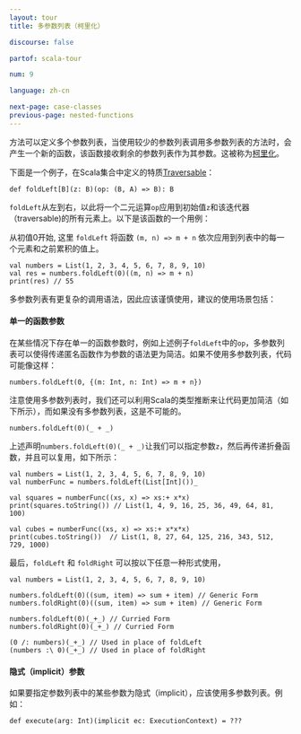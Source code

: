 ```yaml
---
layout: tour
title: 多参数列表（柯里化）

discourse: false

partof: scala-tour

num: 9

language: zh-cn

next-page: case-classes
previous-page: nested-functions
---
```


方法可以定义多个参数列表，当使用较少的参数列表调用多参数列表的方法时，会产生一个新的函数，该函数接收剩余的参数列表作为其参数。这被称为[柯里化](https://zh.wikipedia.org/wiki/%E6%9F%AF%E9%87%8C%E5%8C%96)。

下面是一个例子，在Scala集合中定义的特质[Traversable](/zh-cn/overviews/collections/trait-traversable.html)：

```
def foldLeft[B](z: B)(op: (B, A) => B): B
```

`foldLeft`从左到右，以此将一个二元运算`op`应用到初始值`z`和该迭代器（traversable)的所有元素上。以下是该函数的一个用例：

从初值0开始, 这里 `foldLeft` 将函数 `(m, n) => m + n` 依次应用到列表中的每一个元素和之前累积的值上。

```tut
val numbers = List(1, 2, 3, 4, 5, 6, 7, 8, 9, 10)
val res = numbers.foldLeft(0)((m, n) => m + n)
print(res) // 55
```

多参数列表有更复杂的调用语法，因此应该谨慎使用，建议的使用场景包括：

#### 单一的函数参数
   在某些情况下存在单一的函数参数时，例如上述例子`foldLeft`中的`op`，多参数列表可以使得传递匿名函数作为参数的语法更为简洁。如果不使用多参数列表，代码可能像这样：
   
```
numbers.foldLeft(0, {(m: Int, n: Int) => m + n})
```
   
   注意使用多参数列表时，我们还可以利用Scala的类型推断来让代码更加简洁（如下所示），而如果没有多参数列表，这是不可能的。
    
```
numbers.foldLeft(0)(_ + _)
```
   上述声明`numbers.foldLeft(0)(_ + _)`让我们可以指定参数`z`，然后再传递折叠函数，并且可以复用，如下所示：

```tut
val numbers = List(1, 2, 3, 4, 5, 6, 7, 8, 9, 10)
val numberFunc = numbers.foldLeft(List[Int]())_

val squares = numberFunc((xs, x) => xs:+ x*x)
print(squares.toString()) // List(1, 4, 9, 16, 25, 36, 49, 64, 81, 100)

val cubes = numberFunc((xs, x) => xs:+ x*x*x)
print(cubes.toString())  // List(1, 8, 27, 64, 125, 216, 343, 512, 729, 1000)
```

   最后，`foldLeft` 和 `foldRight` 可以按以下任意一种形式使用，
```tut
val numbers = List(1, 2, 3, 4, 5, 6, 7, 8, 9, 10)

numbers.foldLeft(0)((sum, item) => sum + item) // Generic Form
numbers.foldRight(0)((sum, item) => sum + item) // Generic Form

numbers.foldLeft(0)(_+_) // Curried Form
numbers.foldRight(0)(_+_) // Curried Form

(0 /: numbers)(_+_) // Used in place of foldLeft
(numbers :\ 0)(_+_) // Used in place of foldRight
```   

   
#### 隐式（implicit）参数
   如果要指定参数列表中的某些参数为隐式（implicit），应该使用多参数列表。例如：

```
def execute(arg: Int)(implicit ec: ExecutionContext) = ???
```
    
